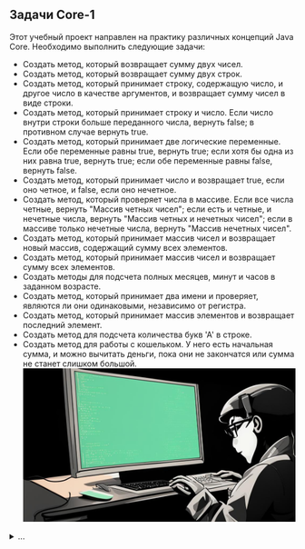 ## Задачи Core-1

Этот учебный проект направлен на практику различных концепций Java Core. Необходимо выполнить следующие задачи:

- Создать метод, который возвращает сумму двух чисел.
- Создать метод, который возвращает сумму двух строк.
- Создать метод, который принимает строку, содержащую число, и другое число в качестве аргументов, и возвращает сумму чисел в виде строки.
- Создать метод, который принимает строку и число. Если число внутри строки больше переданного числа, вернуть false; в противном случае вернуть true.
- Создать метод, который принимает две логические переменные. Если обе переменные равны true, вернуть true; если хотя бы одна из них равна true, вернуть true; если обе переменные равны false, вернуть false.
- Создать метод, который принимает число и возвращает true, если оно четное, и false, если оно нечетное.
- Создать метод, который проверяет числа в массиве. Если все числа четные, вернуть "Массив четных чисел"; если есть и четные, и нечетные числа, вернуть "Массив четных и нечетных чисел"; если в массиве только нечетные числа, вернуть "Массив нечетных чисел".
- Создать метод, который принимает массив чисел и возвращает новый массив, содержащий сумму всех элементов.
- Создать метод, который принимает массив чисел и возвращает сумму всех элементов.
- Создать методы для подсчета полных месяцев, минут и часов в заданном возрасте.
- Создать метод, который принимает два имени и проверяет, являются ли они одинаковыми, независимо от регистра.
- Создать метод, который принимает массив элементов и возвращает последний элемент.
- Создать метод для подсчета количества букв 'А' в строке.
- Создать метод для работы с кошельком. У него есть начальная сумма, и можно вычитать деньги, пока они не закончатся или сумма не станет слишком большой.
  ![](core-1.png)
<details>
<summary>...
</summary>
«Путешествие в тысячу миль начинается с одного шага». – Лао-цзы
</details>
